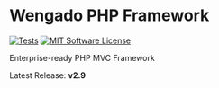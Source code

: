 # Wengado PHP Framework

[![Tests](https://img.shields.io/github/workflow/status/wengado/framework/tests/master?style=flat-square)](https://github.com/wengado/framework/actions?query=workflow%3Atests)
[![MIT Software License](https://img.shields.io/badge/license-MIT-blue.svg?style=flat-square)](LICENSE.md)

Enterprise-ready PHP MVC Framework

Latest Release: **v2.9**
